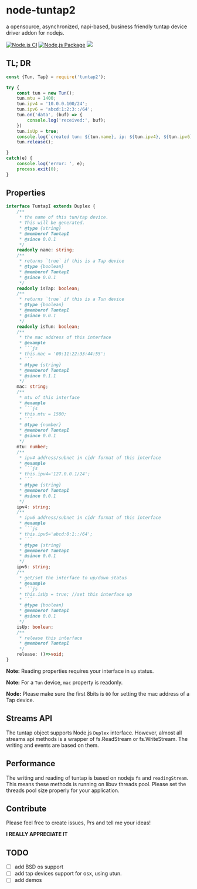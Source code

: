 # node-tuntap2

a opensource, asynchronized, napi-based, business friendly tuntap device driver addon for nodejs.

[![Node.js CI](https://github.com/PupilTong/node-tuntap2/actions/workflows/node.js.yml/badge.svg?branch=main)](https://github.com/PupilTong/node-tuntap2/actions/workflows/node.js.yml)
[![Node.js Package](https://github.com/PupilTong/node-tuntap2/actions/workflows/npm-publish.yml/badge.svg)](https://github.com/PupilTong/node-tuntap2/actions/workflows/npm-publish.yml)
![](https://img.shields.io/badge/Coverage-93%25-83A603.svg?prefix=$coverage$)

## TL; DR

```javascript
const {Tun, Tap} = require('tuntap2');

try {
    const tun = new Tun();
    tun.mtu = 1400;
    tun.ipv4 = '10.0.0.100/24';
    tun.ipv6 = 'abcd:1:2:3::/64';
    tun.on('data', (buf) => {
        console.log('received:', buf);
    })
    tun.isUp = true;
    console.log(`created tun: ${tun.name}, ip: ${tun.ipv4}, ${tun.ipv6}, mtu: ${tun.mtu}`);
    tun.release();

}
catch(e) {
	console.log('error: ', e);
	process.exit(0);
}
```

## Properties

```typescript
interface TuntapI extends Duplex {
    /**
     * the name of this tun/tap device. 
     * This will be generated.
     * @type {string}
     * @memberof TuntapI
     * @since 0.0.1
     */
    readonly name: string;
    /**
     * returns `true` if this is a Tap device
     * @type {boolean}
     * @memberof TuntapI
     * @since 0.0.1
     */
    readonly isTap: boolean;
    /**
     * returns `true` if this is a Tun device
     * @type {boolean}
     * @memberof TuntapI
     * @since 0.0.1
     */
    readonly isTun: boolean;
    /**
     * the mac address of this interface
     * @example
     * ```js
     * this.mac = '00:11:22:33:44:55';
     * ```
     * @type {string}
     * @memberof TuntapI
     * @since 0.1.1
     */
    mac: string;
    /**
     * mtu of this interface
     * @example
     * ```js
     * this.mtu = 1500;
     * ```
     * @type {number}
     * @memberof TuntapI
     * @since 0.0.1
     */
    mtu: number;
    /**
     * ipv4 address/subnet in cidr format of this interface
     * @example
     * ```js
     * this.ipv4='127.0.0.1/24';
     * ```
     * @type {string}
     * @memberof TuntapI
     * @since 0.0.1
     */
    ipv4: string;
    /**
     * ipv6 address/subnet in cidr format of this interface
     * @example
     * ```js
     * this.ipv6='abcd:0:1::/64';
     * ```
     * @type {string}
     * @memberof TuntapI
     * @since 0.0.1
     */
    ipv6: string;
    /**
     * get/set the interface to up/down status
     * @example
     * ```js
     * this.isUp = true; //set this interface up
     * ```
     * @type {boolean}
     * @memberof TuntapI
     * @since 0.0.1
     */
    isUp: boolean;
    /**
     * release this interface
     * @memberof TuntapI
     */
    release: ()=>void;
}
```


**Note:** Reading properties requires your interface in `up` status.

**Note:** For a `Tun` device, `mac` property is readonly.

**Node:** Please make sure the first 8bits is `00` for setting the mac address of a Tap device.

## Streams API

The tuntap object supports Node.js `Duplex` interface. However, almost all streams api methods is a wrapper of fs.ReadStream or fs.WriteStream. The writing and events are based on them.

## Performance

The writing and reading of tuntap is based on nodejs `fs` and `readingStream`. This means these methods is running on libuv threads pool. Please set the threads pool size properly for your application.

## Contribute

Please feel free to create issues, Prs and tell me your ideas! 

**I REALLY APPRECIATE IT**

## TODO

* [ ] add BSD os support
* [ ] add tap devices support for osx, using utun.
* [ ] add demos

